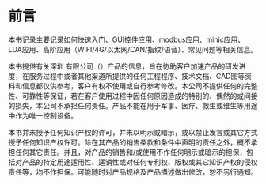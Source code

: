 # 前言

本书记录主要记录如何快速入门、GUI控件应用、modbus应用、minic应用、LUA应用、高阶应用（WIFI/4G/以太网/CAN/指纹/语音）、常见问题等相关信息。

本书提供有关深圳 有限公司（）产品的信息，旨在协助客户加速产品的研发进度，在服务过程中或者其他渠道所提供的任何工程程序、技术文档、CAD图等资料和信息都仅供参考，客户有权不使用或自行参考修改。本公司不提供任何的完整性、可靠性等保证，若在客户使用过程中因任何原因造成的特别的、偶然的或间接的损失，本公司不承担任何责任。产品不能在用于军事、医疗、救生或维生等用途中作为唯一控制设备。

本书并未授予任何知识产权的许可，并未以明示或暗示，或以禁止发言或其它方式授予任何知识产权许可。除在其产品的销售条款和条件中声明的责任之外，概不承担任何其它责任。并且，对产品的销售和/或使用不作任何明示或暗示的担保，包括对产品的特定用途适用性、适销性或对任何专利权、版权或其它知识产权的侵权责任等，均不作担保。可能随时对产品规格及产品描述做出修改，恕不另行通知。

